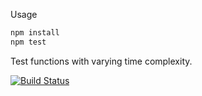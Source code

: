 Usage

```sh
npm install
npm test
```

Test functions with varying time complexity.

[![Build Status](https://travis-ci.org/dankreiger/jest-time-complexity.svg?branch=master)](https://travis-ci.org/dankreiger/jest-time-complexity)
